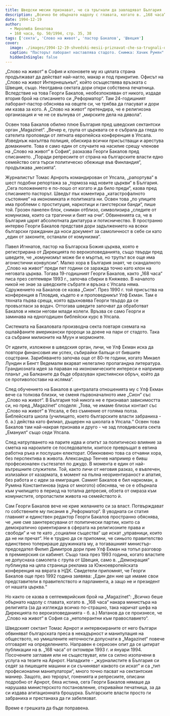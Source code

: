 ```yaml
---
title: Шведски месии признават, че са тръгнали да завладяват България
description: „Всичко бе обърнато надолу с главата, когато в. „168 часа“ накара министъра на религията Матанов да каже, че „Слово на живот“ са нетолерантни към православната църква“, пише сектантският орган в Швеция „Magazinet“
date: 1994-12-19
author:
  - Миролюба Бенатова
  - 168 часа, бр. 50/1994, стр. 35, 38
tags: ['секта', 'Слово на живот', 'пастор Бакалов', 'Швеция']
cover:
  image: ./images/1994-12-19-shvedski-mesii-priznavat-che-sa-trugnali-da-zavladyavat-bulgariya/cover.webp
  caption: "Пасторът лаборант наставлява стадото. Снимка: Хачик Румян"
  hiddenInSingle: false
---
```


„Слово на живот“ в София и клоновете му из цялата страна продължават да действат най-нагло, макар и под прикритие. Офисът на „Слово на живот Интернешънъл“, който осъществява връзката с Швеция, също. Неотдавна сектата дори откри собствена печатница. Вследствие на това Георги Бакалов, необезпокояван от никого, издаде втория брой на списанието си „Реформатор“. Там 24-годишният лаборант-пастор обяснява на овцете си, че трябва да гласуват и дори им казва за кого. А „Слово на живот“ претендира, че е религиозна организация и че не се вълнува от „мирските дела на дявола“.

Освен това Бакалов обилно плюе България пред шведския сектантски орган „Magazinet“. „Вечер е, група от църквата се е събрала да гледа по сателита проповеди от лятната европейска конференция в Упсала. Изведнъж нахълтва полиция, обискира всички присъстващи и арестува домакините. Това е само един от случаите на насилие срещу членове на „Слово на живот“ в София“, разказва Георги Бакалов пред списанието. „Поради репресиите от страна на българските власти едно семейство сега търси политическо обежище във Финландия“, продължава „месията“.

Журналистът Томас Арнроть командирован от Упсала, „рапортува“ в шест подобни репортажа за „тормоза над новите църкви“ в България. „Сега положението е по-лошо от когато и да било преди“, казва пред списанието пасторът. Шведът пък коментира „катастрофалното състояние“ на икономиката и политиката ни. Освен това „по улиците има проблеми с проституция, наркотици и гангстерски банди“, пише той. Грозен панелен блок, сниман отблизо, символизира „следите от комунизма, които са трагични и бият на очи“. Обвиненията са, че в България царят абсолютната диктатура и потисничество. В пространно интервю Георги Бакалов представя дори задължението на всеки български гражданин да носи документ за самоличност в себе си като „един от законите, останали от комунизма“.

Павел Игннатов, пастор на Българска Божия църква, която е регистрирана от Дирекцията по вероизповеданията, също твърди пред шведите, че „комунизмът може би е мъртъв, но трупът все още има агонистични конвулсии“. Малко хора в България знаят, че скандалното „Слово на живот“ преди пет години се заражда точно като клон на неговата църква. Тогава 19-годишният Георги Бакалов, както „168 часа“ писа през септември 1993 г., започва сбирки в Княжево. В началото никой не знае за шведските събратя и връзка с Упсала няма. Сдружението на Бакалов се казва „Сион“. През 1990 г. той присъства на конференция в Пловдив, където е и проповедникът Улф Екман. Там е тяхната първа среща, която вдъхновява Георги твърдо да се провъзгласи за водач. Оттогава шведите започват да обработват Бакалов и някои негови млади колеги. Връзва се само Георги и заминава на едногодишен библейски курс в Упсала.

Системата на Бакаловата производна секта повтаря схемата на ошлайфаните американски пророци за доене на пари от стадото. Така са събрани милионите на Муун и мормоните.

От идеите, изложени в шведския орган, личи, че Улф Екман иска да повтори финансовия им успех, събирайки балъци от бившите соцстрани. Зарибяването започва още от 80-те години, когато Микаел Лундин и Бенгт Ведемалм вкарват нелегално пропагандна литература. Грандиозната идея за параван на икономическите интереси е например планът „на Балканите да бъде образуван християнски обръч, който да се противопостави на исляма“.

След обучението на Бакалов в централата отношенията му с Улф Екман вече са толкова близки, че сменя първоначалното име „Сион“ със „Слово на живот“. В България той никога не е признавал зависимостта си, но пред „Magazinet“ споделя: „Това, че имаме близък контакт със „Слово на живот“ в Упсала, е без съмнение от голяма полза. Библейската школа (училището, което българските власти забраниха - б. а.) действа като филиал, дъщерен на школата в Упсала.“ Освен това Бакалов там най-накрая признава и друго - че зад пловдивската секта „Емануил“ също седи Упсала.

След натрупването на парите идва и опитът за политическо влияние за сметка на нароилите се последователи, коитосе превръщат в евтина работна ръка и послушен електорат. Обикновено това са отчаяни хора, без перспектива в живота. Александър Тенчев например е бивш професионален състезател по джудо. В момента е един от най-вътрешните служители. Той, както личи от неговия разказ, е въвлечен, излизайки от казармата, в момент на пълна неориентираност и апатия, без работа и с идеи за емиграция. Самият Бакалов е бил наркоман, а Румяна Константинова (една от многото) обяснява, че се е обърнала към училището в период на тотална депресия, обзета от омраза към комунистите, опропастили живота на семейството ѝ.

Сам Георги Бакалов вече не крие желанието си за власт. Потвърждават го собствените му писания в „Реформатор“. В уводната си статия главният и единствен редактор Георги Бакалов пространно обяснява, че „ние сме заинтересувани от политически партии, които са демократично ориентирани в сферата на религиозните права и свободи“ и че те като „социални същества“ ще искат „управници, които да не ни пречат“. Не е трудно да се припомни, че синьото правителство единствено толерираше дружинката му, а тогавашният министър-председател Филип Димитров дори прие Улф Екман на топъл разговор в премиерския си кабинет. Също така през 1993 година, когато властите не допуснаха самолета с група от Швеция, само в. „Демокрация“ публикува на цяла страница реклама за Южноевропейската конференция на вярата в НДК. Свидетели припомнят, че Георги Бакалов още през 1992 година заявява: „Един ден ние ще имаме свои представители в правителството и парламента, а защо не и президент от нашата църква.“

Но както се казва в септемврийския брой на „Magazinet“: „Всичко беше обърнато надолу с главата, когато в. „168 часа“ накара министъра на религията (за да изглежда всичко по-страшно, така наричат шефа на Дирекцията по вероизповеданията - б. а.) Матанов да се произнесе, че „Слово на живот“ в София са „нетолерантни към православието“.

Шведският сектант Томас Арнрот и интервюираните от него българи обвиняват българската преса в некадърност и манипулация на обществото, но умишлените неточности допуснати в „Magazinet“ повече отговарят на определението. Направен е сериозен опит да се цитират публикации на в. „168 часа“ от октомври 1993 г. и януари 1994. Посочените заглавия или не съществуват, или са силно изопачени в услуга на тезите на Арнрот. Нападките - „журналистите в България си седят за пишещите машини и си съчиняват каквото си искат“ и са „тип професионални манипулатори“, много точно пасват на сектантския маниер. Защото, ако терорът, гоненията и репресиите, описани подробно от Арнрот, бяха истина, сега Георги Бакалов нямаше да нарушава министерското постановление, откривайки печатница, за да си издава агитационната брошурка. Българските власти просто ги забраниха и престанаха да ги забелязват.

Време е грешката да бъде поправена.

